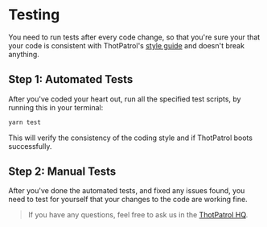 # Testing
You need to run tests after every code change, so that you're sure your that
your code is consistent with ThotPatrol's [style guide] and doesn't break anything.

## Step 1: Automated Tests

After you've coded your heart out, run all the specified test scripts, by
running this in your terminal:
```bash
yarn test
```
This will verify the consistency of the coding style and if ThotPatrol boots
successfully.

## Step 2: Manual Tests

After you've done the automated tests, and fixed any issues found, you need to
test for yourself that your changes to the code are working fine.

> If you have any questions, feel free to ask us in the [ThotPatrol HQ].


<!-- Links -->
[Style Guide]: https://raw.githubusercontent.com/TheThotPatrolBot/ThotPatrol/master/.eslintrc
[ThotPatrol HQ]: https://discord.gg/fzx8fkt
